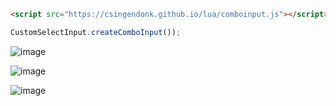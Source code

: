 ```html
<script src="https://csingendonk.github.io/lua/comboinput.js"></script>
```

```javascript
CustomSelectInput.createComboInput());
```
![image](https://github.com/user-attachments/assets/8c469692-e5db-429b-89b6-9ce9037bbe11)

![image](https://github.com/user-attachments/assets/f24c961c-3bb5-47de-af9e-47ebcc89e776)

![image](https://github.com/user-attachments/assets/723728de-e9c6-4426-9e02-aeb18cf8923e)
